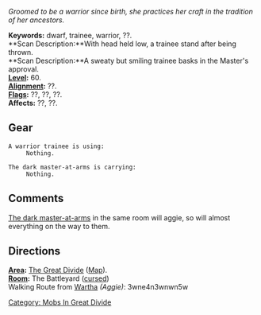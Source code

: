 *Groomed to be a warrior since birth, she practices her craft in the
tradition of her ancestors.*

**Keywords:** dwarf, trainee, warrior, ??.  
**Scan Description:**With head held low, a trainee stand after being
thrown.  
**Scan Description:**A sweaty but smiling trainee basks in the Master's
approval.  
**[Level](Level "wikilink"):** 60.  
**[Alignment](Alignment "wikilink"):** ??.  
**[Flags](:Category:_Mob_Types "wikilink"):** ??, ??, ??.  
**Affects:** ??, ??.  

## Gear

`A warrior trainee is using:`  
`     Nothing.`

`The dark master-at-arms is carrying:`  
`     Nothing.`

## Comments

[The dark master-at-arms](Dark_Master-At-Arms "wikilink") in the same
room will aggie, so will almost everything on the way to them.

## Directions

**[Area](:Category:_Areas "wikilink"):** [The Great
Divide](:Category:_Great_Divide "wikilink")
([Map](Great_Divide_Map "wikilink")).  
**[Room](:Category:_Rooms "wikilink"):** The Battleyard
([cursed](Cursed_Rooms "wikilink"))  
Walking Route from [Wartha](Wartha "wikilink") *(Aggie)*: 3wne4n3wnwn5w

[Category: Mobs In Great
Divide](Category:_Mobs_In_Great_Divide "wikilink")
